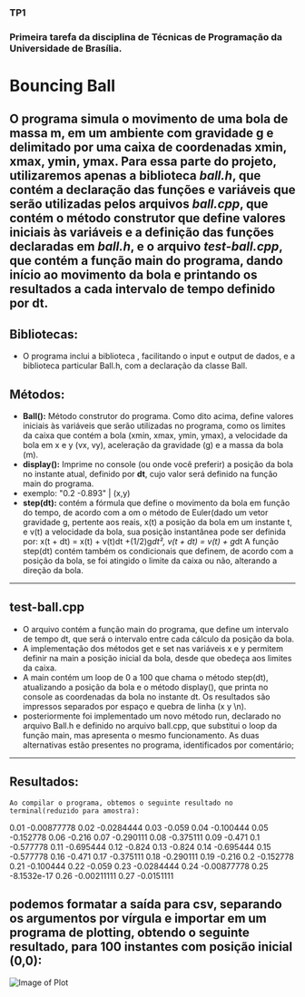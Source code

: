 ﻿### TP1
### Primeira tarefa da disciplina de Técnicas de Programação da Universidade de Brasília.

# Bouncing Ball
O programa simula o movimento de uma bola de massa **m**, em um ambiente com gravidade **g** e delimitado por uma caixa de coordenadas **xmin, xmax, ymin, ymax**.
Para essa parte do projeto, utilizaremos **apenas** a biblioteca _ball.h_, que contém a declaração das funções e variáveis que serão utilizadas pelos arquivos _ball.cpp_, que contém o método construtor que define valores iniciais às variáveis e a definição das funções declaradas em _ball.h_, e o arquivo _test-ball.cpp_, que contém a função main do programa, dando início ao movimento da bola e printando os resultados a cada intervalo de tempo definido por **dt**.
-------------

## Bibliotecas:
* O programa inclui a biblioteca <iostream>, facilitando o input e output de dados, e a biblioteca particular Ball.h, com a declaração da classe Ball.

## Métodos:
* **Ball():** Método construtor do programa. Como dito acima, define valores iniciais às variáveis que serão utilizadas no programa, como os limites da caixa que contém a bola (xmin, xmax, ymin, ymax), a velocidade da bola em x e y (vx, vy), aceleração da gravidade (g) e a massa da bola (m).
* **display():** Imprime no console (ou onde você preferir) a posição da bola no instante atual, definido por **dt**, cujo valor será definido na função main do programa.
 * exemplo: "0.2 -0.893" | (x,y)
* **step(dt):** contém a fórmula que define o movimento da bola em função do tempo, de acordo com a om o método de Euler(dado um vetor gravidade g, pertente aos reais, x(t) a posição da bola em um instante t, e v(t) a velocidade da bola, sua posição instantânea pode ser definida por:
 x(t + dt) = x(t) + v(t)dt +(1/2)g*dt²,
 v(t + dt) = v(t) + g*dt
 A função step(dt) contém também os condicionais que definem, de acordo com a posição da bola, se foi atingido o limite da caixa ou não, alterando a direção da bola.

------------

## test-ball.cpp
* O arquivo contém a função main do programa, que define um intervalo de tempo dt, que será o intervalo entre cada cálculo da posição da bola.
* A implementação dos métodos get e set nas variáveis x e y permitem definir na main a posição inicial da bola, desde que obedeça aos limites da caixa.
* A main contém um loop de 0 a 100 que chama o método step(dt), atualizando a posição da bola e o método display(), que printa no console as coordenadas da bola no instante dt. Os resultados são impressos separados por espaço e quebra de linha (x y \n).
* posteriormente foi implementado um novo método run, declarado no arquivo Ball.h e definido no arquivo ball.cpp, que substitui o loop da função main, mas apresenta o mesmo funcionamento. As duas alternativas estão presentes no programa, identificados por comentário;

------------

## Resultados:
	Ao compilar o programa, obtemos o seguinte resultado no terminal(reduzido para amostra):
0.01 -0.00877778
0.02 -0.0284444
0.03 -0.059
0.04 -0.100444
0.05 -0.152778
0.06 -0.216
0.07 -0.290111
0.08 -0.375111
0.09 -0.471
0.1 -0.577778
0.11 -0.695444
0.12 -0.824
0.13 -0.824
0.14 -0.695444
0.15 -0.577778
0.16 -0.471
0.17 -0.375111
0.18 -0.290111
0.19 -0.216
0.2 -0.152778
0.21 -0.100444
0.22 -0.059
0.23 -0.0284444
0.24 -0.00877778
0.25 -8.1532e-17
0.26 -0.00211111
0.27 -0.0151111

## podemos formatar a saída para csv, separando os argumentos por vírgula e importar em um programa de plotting, obtendo o seguinte resultado, para 100 instantes com posição inicial (0,0):
![Image of Plot](TP1/b16-lab/ball_position.PNG)